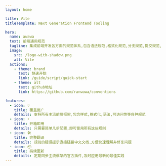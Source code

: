 ```yaml
---
layout: home

title: Vite
titleTemplate: Next Generation Frontend Tooling

hero:
  name: awawa
  text: 前端通用规范
  tagline: 集成前端开发各方面的规范体系,包含语法规范,格式化规范,分支规范,提交规范,目录规范,自述文件规范等.并通过自动化工具将规范应用到项目中.
  image:
    src: /logo-with-shadow.png
    alt: Vite
  actions:
    - theme: brand
      text: 快速开始
      link: /guide/script/quick-start
    - theme: alt
      text: github地址
      link: https://github.com/ranwawa/conventions

features:
  - icon: 💡
    title: 覆盖面广
    details: 支持所有主流前端框架,包含样式,格式化,语法,可访问性等各种规范
  - icon: ⚡️
    title: 开箱即用
    details: 只需要简单几步配置,即可使用所有这些规则
  - icon: 🛠️
    title: 完整翻译
    details: 规则的错误提示直接链接中文文档,方便快速理解并修复问题
  - icon: 📦
    title: 持续更新
    details: 定期同步主流框架的官方插件,及时应用最新的最佳实践
---
```


<!-- 是什么 -->

<!-- 特色 -->

<!-- ci图 -->
